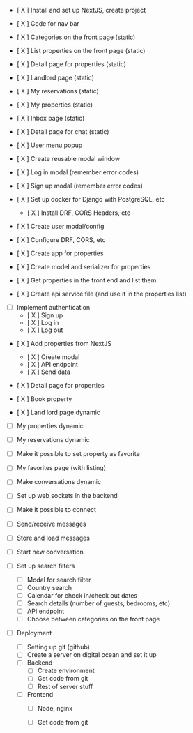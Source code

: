 - [ X ] Install and set up NextJS, create project
- [ X ] Code for nav bar
- [ X ] Categories on the front page (static)
- [ X ] List properties on the front page (static)
- [ X ] Detail page for properties (static)
- [ X ] Landlord page (static)
- [ X ] My reservations (static)
- [ X ] My properties (static)
- [ X ] Inbox page (static)
- [ X ] Detail page for chat (static)
- [ X ] User menu popup
- [ X ] Create reusable modal window
- [ X ] Log in modal (remember error codes)
- [ X ] Sign up modal (remember error codes)

- [ X ] Set up docker for Django with PostgreSQL, etc
  - [ X ] Install DRF, CORS Headers, etc
- [ X ] Create user modal/config
- [ X ] Configure DRF, CORS, etc
- [ X ] Create app for properties
- [ X ] Create model and serializer for properties
- [ X ] Get properties in the front end and list them

- [ X ] Create api service file (and use it in the properties list)

- [ ] Implement authentication
  - [ X ] Sign up
  - [ X ] Log in
  - [ X ] Log out

- [ X ] Add properties from NextJS
  - [ X ] Create modal
  - [ X ] API endpoint
  - [ X ] Send data
   
- [ X ] Detail page for properties
- [ X ] Book property
- [ X ] Land lord page dynamic
- [ ] My properties dynamic
- [ ] My reservations dynamic
- [ ] Make it possible to set property as favorite
- [ ] My favorites page (with listing)
- [ ] Make conversations dynamic

- [ ] Set up web sockets in the backend
- [ ] Make it possible to connect
- [ ] Send/receive messages
- [ ] Store and load messages
- [ ] Start new conversation

- [ ] Set up search filters
  - [ ] Modal for search filter
  - [ ] Country search
  - [ ] Calendar for check in/check out dates
  - [ ] Search details (number of guests, bedrooms, etc)
  - [ ] API endpoint
  - [ ] Choose between categories on the front page

- [ ] Deployment
  - [ ] Setting up git (github)
  - [ ] Create a server on digital ocean and set it up
  - [ ] Backend
    - [ ] Create environment
    - [ ] Get code from git
    - [ ] Rest of server stuff
  - [ ] Frontend
    - [ ] Node, nginx
    - [ ] Get code from git


























